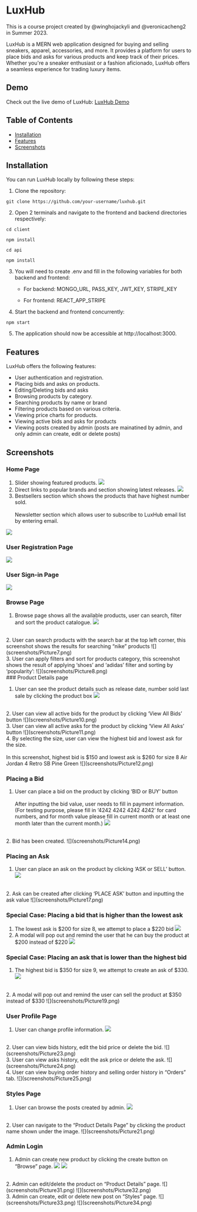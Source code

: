 # LuxHub

This is a course project created by @winghojackyli and @veronicacheng2 in Summer 2023.

LuxHub is a MERN web application designed for buying and selling sneakers, apparel, accessories, and more. It provides a platform for users to place bids and asks for various products and keep track of their prices. Whether you're a sneaker enthusiast or a fashion aficionado, LuxHub offers a seamless experience for trading luxury items.

## Demo

Check out the live demo of LuxHub: [LuxHub Demo](https://luxhub.vercel.app/)

## Table of Contents

- [Installation](#installation)
- [Features](#features)
- [Screenshots](#screenshots)

## Installation

You can run LuxHub locally by following these steps:

1. Clone the repository:

```
git clone https://github.com/your-username/luxhub.git
```

2. Open 2 terminals and navigate to the frontend and backend directories respectively:

```
cd client
```

```
npm install
```

```
cd api
```

```
npm install
```

3. You will need to create .env and fill in the following variables for both backend and frontend:

   - For backend: MONGO_URL, PASS_KEY, JWT_KEY, STRIPE_KEY

   - For frontend: REACT_APP_STRIPE

4. Start the backend and frontend concurrently:

```
npm start
```

5. The application should now be accessible at http://localhost:3000.

## Features

LuxHub offers the following features:

- User authentication and registration.
- Placing bids and asks on products.
- Editing/Deleting bids and asks
- Browsing products by category.
- Searching products by name or brand
- Filtering products based on various criteria.
- Viewing price charts for products.
- Viewing active bids and asks for products
- Viewing posts created by admin (posts are mainatined by admin, and only admin can create, edit or delete posts)

## Screenshots

### Home Page

1.  Slider showing featured products.
    ![](screenshots/Picture1.png)
    <br />
2.  Direct links to popular brands and section showing latest releases.
    ![](screenshots/Picture2.png)
    <br />
3.  Bestsellers section which shows the products that have highest number sold.<br /> <br />Newsletter section which allows user to subscribe to LuxHub email list by entering email.

![](screenshots/Picture3.png)

### User Registration Page

![](screenshots/Picture4.png)

### User Sign-in Page

![](screenshots/Picture5.png)

### Browse Page

1. Browse page shows all the available products, user can search, filter and sort the product catalogue.
   ![](screenshots/Picture6.png)
<br />
2. User can search products with the search bar at the top left corner, this screenshot shows the results for searching “nike” products
   ![](screenshots/Picture7.png)
<br />
3. User can apply filters and sort for products category, this screenshot shows the result of applying ‘shoes’ and ‘adidas’ filter and sorting by ‘popularity’:
   ![](screenshots/Picture8.png)
<br />
### Product Details page

1. User can see the product details such as release date, number sold last sale by clicking the product box
   ![](screenshots/Picture9.png)
<br />
2. User can view all active bids for the product by clicking ‘View All Bids’ button
   ![](screenshots/Picture10.png)
<br />
3. User can view all active asks for the product by clicking ‘View All Asks’ button
   ![](screenshots/Picture11.png)
<br />
4. By selecting the size, user can view the highest bid and lowest ask for the size. <br /> <br /> In this screenshot, highest bid is $150 and lowest ask is $260 for size 8 Air Jordan 4 Retro SB Pine Green
   ![](screenshots/Picture12.png)

### Placing a Bid

1. User can place a bid on the product by clicking ‘BID or BUY’ button
   <br/><br/>After inputting the bid value, user needs to fill in payment information. (For testing purpose, please fill in ‘4242 4242 4242 4242’ for card numbers, and for month value please fill in current month or at least one month later than the current month.)
   ![](screenshots/Picture13.png)
<br />
2. Bid has been created.
   ![](screenshots/Picture14.png)

### Placing an Ask

1. User can place an ask on the product by clicking ‘ASK or SELL’ button.
   ![](screenshots/Picture16.png)
<br />
2. Ask can be created after clicking ‘PLACE ASK’ button and inputting the ask value
   ![](screenshots/Picture17.png)

### Special Case: Placing a bid that is higher than the lowest ask

1.  The lowest ask is $200 for size 8, we attempt to place a $220 bid
    ![](screenshots/Picture27.png)
    <br />
2.  A modal will pop out and remind the user that he can buy the product at $200 instead of $220
    ![](screenshots/Picture18.png)

### Special Case: Placing an ask that is lower than the highest bid

1. The highest bid is $350 for size 9, we attempt to create an ask of $330.
   ![](screenshots/Picture27.png)
<br />
2. A modal will pop out and remind the user can sell the product at $350 instead of $330
   ![](screenshots/Picture19.png)

### User Profile Page

1. User can change profile information.
   ![](screenshots/Picture22.png)
<br />
2. User can view bids history, edit the bid price or delete the bid.
   ![](screenshots/Picture23.png)
<br />
3. User can view asks history, edit the ask price or delete the ask.
   ![](screenshots/Picture24.png)
<br />
4. User can view buying order history and selling order history in “Orders” tab.
   ![](screenshots/Picture25.png)

### Styles Page

1. User can browse the posts created by admin.
   ![](screenshots/Picture20.png)
<br />
2. User can navigate to the “Product Details Page” by clicking the product name shown under the image.
   ![](screenshots/Picture21.png)

### Admin Login

1. Admin can create new product by clicking the create button on “Browse” page.
   ![](screenshots/Picture29.png)
   ![](screenshots/Picture30.png)
<br />
2. Admin can edit/delete the product on “Product Details” page.
   ![](screenshots/Picture31.png)
   ![](screenshots/Picture32.png)
<br />
3. Admin can create, edit or delete new post on “Styles” page.
   ![](screenshots/Picture33.png)
   ![](screenshots/Picture34.png)
